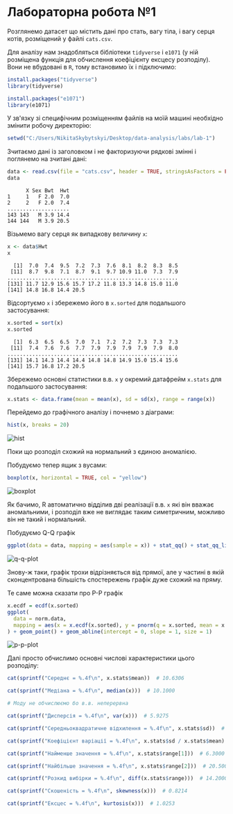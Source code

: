 # Лабораторна робота №1

Розглянемо датасет що містить дані про стать, вагу тіла, і вагу серця котів, розміщений у файлі `cats.csv`.

Для аналізу нам знадобляться бібліотеки `tidyverse` і `e1071` (у ній розміщена функція для обчислення коефіцієнту ексцесу розподілу). Вони не вбудовані в `R`, тому встановимо їх і підключимо:

```R
install.packages("tidyverse")
library(tidyverse)

install.packages("e1071")
library(e1071)
```

У зв'язку зі специфічним розміщенням файлів на моїй машині необхідно змінити робочу директорію:
```R
setwd("C:/Users/NikitaSkybytskyi/Desktop/data-analysis/labs/lab-1")
```

Зчитаємо дані із заголовком і не факторизуючи рядкові змінні і поглянемо на зчитані дані:
```R
data <- read.csv(file = "cats.csv", header = TRUE, stringsAsFactors = FALSE)
data
```
```
      X Sex Bwt  Hwt
1     1   F 2.0  7.0
2     2   F 2.0  7.4
....................
143 143   M 3.9 14.4
144 144   M 3.9 20.5
```

Візьмемо вагу серця як випадкову величину `x`:
```R
x <- data$Hwt
x
```
```
  [1]  7.0  7.4  9.5  7.2  7.3  7.6  8.1  8.2  8.3  8.5
 [11]  8.7  9.8  7.1  8.7  9.1  9.7 10.9 11.0  7.3  7.9
.......................................................
[131] 11.7 12.9 15.6 15.7 17.2 11.8 13.3 14.8 15.0 11.0
[141] 14.8 16.8 14.4 20.5
```

Відсортуємо `x` і збережемо його в `x.sorted` для подальшого застосування:
```R
x.sorted = sort(x)
x.sorted
```
```
  [1]  6.3  6.5  6.5  7.0  7.1  7.2  7.2  7.3  7.3  7.3
 [11]  7.4  7.6  7.6  7.7  7.9  7.9  7.9  7.9  7.9  8.0
.......................................................
[131] 14.1 14.3 14.4 14.4 14.8 14.8 14.9 15.0 15.4 15.6
[141] 15.7 16.8 17.2 20.5
```

Збережемо основні статистики в.в. `x` у окремий датафрейм `x.stats` для подальшого застосування:
```R
x.stats <- data.frame(mean = mean(x), sd = sd(x), range = range(x))
```

Перейдемо до графічного аналізу і почнемо з діаграми:
```R
hist(x, breaks = 20)
```
![hist](https://github.com/Sky-Nik/data-analysis/blob/master/labs/lab-1/hist.png)

Поки що розподіл схожий на нормальний з єдиною аномалією.

Побудуємо тепер ящик з вусами:
```R
boxplot(x, horizontal = TRUE, col = "yellow")
```
![boxplot](https://github.com/Sky-Nik/data-analysis/blob/master/labs/lab-1/boxplot.png)

Як бачимо, R автоматично відділив дві реалізації в.в. `x` які він вважає аномальними, і розподіл вже не виглядає таким симетричним, можливо він не такий і нормальний.

Побудуємо Q-Q графік
```R
ggplot(data = data, mapping = aes(sample = x)) + stat_qq() + stat_qq_line()
```
![q-q-plot](https://github.com/Sky-Nik/data-analysis/blob/master/labs/lab-1/q-q%20plot.png)

Знову-ж таки, графік трохи відрізняється від прямої, але у частині в якій сконцентрована більшість спостережень графік дуже схожий на пряму.

Те саме можна сказати про P-P графік
```R
x.ecdf = ecdf(x.sorted)
ggplot(
  data = norm.data,
  mapping = aes(x = x.ecdf(x.sorted), y = pnorm(q = x.sorted, mean = x.stats$mean, sd = x.stats$sd))
) + geom_point() + geom_abline(intercept = 0, slope = 1, size = 1)
```
![p-p-plot](https://github.com/Sky-Nik/data-analysis/blob/master/labs/lab-1/p-p%20plot.png)

Далі просто обчислимо основні числові характеристики цього розподілу:

```R
cat(sprintf("Середнє = %.4f\n", x.stats$mean))  # 10.6306

cat(sprintf("Медіана = %.4f\n", median(x)))  # 10.1000

# Моду не обчислюємо бо в.в. неперервна

cat(sprintf("Дисперсія = %.4f\n", var(x)))  # 5.9275

cat(sprintf("Середньоквадратичне відхилення = %.4f\n", x.stats$sd))  # 2.4346

cat(sprintf("Коефіцієнт варіації = %.4f\n", x.stats$sd / x.stats$mean)  # 0.2290

cat(sprintf("Найменше значення = %.4f\n", x.stats$range[1]))  # 6.3000

cat(sprintf("Найбільше значення = %.4f\n", x.stats$range[2]))  # 20.5000

cat(sprintf("Розкид вибірки = %.4f\n", diff(x.stats$range)))  # 14.2000

cat(sprintf("Скошеність = %.4f\n", skewness(x)))  # 0.8214

cat(sprintf("Ексцес = %.4f\n", kurtosis(x)))  # 1.0253
```